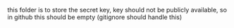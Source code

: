 this folder is to store the secret key, key should not be publicly available, so in github this should be empty (gitignore should handle this)